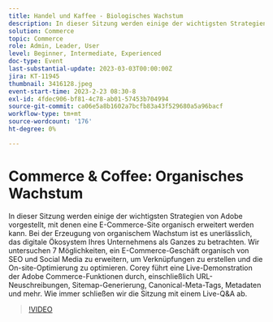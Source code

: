 ```yaml
---
title: Handel und Kaffee - Biologisches Wachstum
description: In dieser Sitzung werden einige der wichtigsten Strategien von Adobe vorgestellt, mit denen eine E-Commerce-Site organisch erweitert werden kann. Bei der Erzeugung von organischem Wachstum ist es unerlässlich, das digitale Ökosystem Ihres Unternehmens als Ganzes zu betrachten. Wir untersuchen 7 Möglichkeiten, ein E-Commerce-Geschäft organisch von SEO und Social Media zu erweitern, um Verknüpfungen zu erstellen und die On-site-Optimierung zu optimieren. Corey führt eine Live-Demonstration der Adobe Commerce-Funktionen durch, einschließlich URL-Neuschreibungen, Sitemap-Generierung, Canonical-Meta-Tags, Metadaten und mehr. Wie immer schließen wir die Sitzung mit einem Live-Q&A ab.
solution: Commerce
topic: Commerce
role: Admin, Leader, User
level: Beginner, Intermediate, Experienced
doc-type: Event
last-substantial-update: 2023-03-03T00:00:00Z
jira: KT-11945
thumbnail: 3416128.jpeg
event-start-time: 2023-2-23 08:30-8
exl-id: 4fdec906-bf81-4c78-ab01-57453b704994
source-git-commit: ca06e5a8b1602a7bcfb83a43f529680a5a96bacf
workflow-type: tm+mt
source-wordcount: '176'
ht-degree: 0%

---
```


# Commerce &amp; Coffee: Organisches Wachstum

In dieser Sitzung werden einige der wichtigsten Strategien von Adobe vorgestellt, mit denen eine E-Commerce-Site organisch erweitert werden kann. Bei der Erzeugung von organischem Wachstum ist es unerlässlich, das digitale Ökosystem Ihres Unternehmens als Ganzes zu betrachten. Wir untersuchen 7 Möglichkeiten, ein E-Commerce-Geschäft organisch von SEO und Social Media zu erweitern, um Verknüpfungen zu erstellen und die On-site-Optimierung zu optimieren. Corey führt eine Live-Demonstration der Adobe Commerce-Funktionen durch, einschließlich URL-Neuschreibungen, Sitemap-Generierung, Canonical-Meta-Tags, Metadaten und mehr. Wie immer schließen wir die Sitzung mit einem Live-Q&amp;A ab.

>[!VIDEO](https://video.tv.adobe.com/v/3416128/?quality=12&learn=on)

